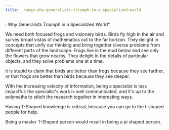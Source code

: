 ```yaml
---
title: _range-why-generalists-triumph-in-a-specialized-world
---
```


: Why Generalists Triumph in a Specialized World"

We need both focused frogs and visionary birds. Birds fly high in the
air and survey broad vistas of mathematics out to the far horizon. They
delight in concepts that unify our thinking and bring together diverse
problems from different parts of the landscape. Frogs live in the mud
below and see only the flowers that grow nearby. They delight in the
details of particular objects, and they solve problems one at a time.

It is stupid to claim that birds are better than frogs because they see
farther, or that frogs are better than birds because they see deeper.

With the increasing velocity of information, being a specialist is less
impactful; the specialist's work is well communicated, and it's up to
the polymaths to stitch the research together in interesting ways.

Having T-Shaped knowledge is critical, because you can go to the
I-shaped people for help.

Being a master T-Shaped person would result in being a pi shaped person.

